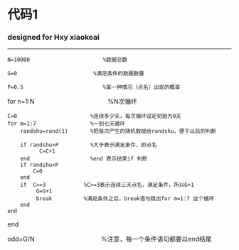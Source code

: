 #   代码1

###  designed for Hxy xiaokeai


________



    N=10000                       %数据总数

    G=0                        %满足条件的数据数量
                  
    P=0.5                         %某一种情况（点名）出现的概率

for n=1:N          &nbsp;   &nbsp;  &nbsp; &nbsp; &nbsp; &nbsp;&nbsp;  &nbsp;&nbsp;&nbsp;&nbsp;&nbsp;&nbsp;&nbsp;&nbsp;&nbsp;&nbsp;&nbsp;&nbsp;&nbsp;&nbsp;&nbsp;&nbsp;&nbsp;&nbsp;&nbsp;&nbsp;&nbsp;&nbsp;&nbsp;&nbsp;&nbsp; &#160;     %N次循环
   
    C=0                       %连续多少天，每次循环设定初始为0天
    for m=1:7                 %一到七天循环
        randshu=rand(1)       %把每次产生的随机数赋给randshu，便于以后的判断
        
        if randshu>P          %大于表示满足条件，即点名
              C=C+1
        end                   %end 表示结束if 判断
        if randshu<P
            C=0
        end
        if  C>=3            %C>=3表示连续三天点名，满足条件，所以G+1
             G=G+1
             break          %满足条件之后，break语句跳出for m=1:7 这个循环
        end
    end     
end
     
odd=G/N     &nbsp;&nbsp;  &nbsp;&nbsp;      &nbsp;&nbsp;  &nbsp;&nbsp;&nbsp;&nbsp;&nbsp;&nbsp;&nbsp;&nbsp;&nbsp;&nbsp;&nbsp;&nbsp;&nbsp;&nbsp;&nbsp;&nbsp;&nbsp;&nbsp;&nbsp;&nbsp;&nbsp;&nbsp;&nbsp;&nbsp;&nbsp; &#160;            %注意，每一个条件语句都要以end结尾
